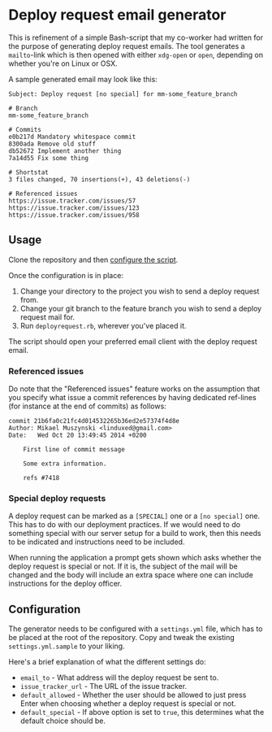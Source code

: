 # Deploy request email generator

This is refinement of a simple Bash-script that my co-worker had written for the purpose of generating deploy request emails.
The tool generates a `mailto`-link which is then opened with either `xdg-open` or `open`, depending on whether you're on Linux or OSX.

A sample generated email may look like this:

    Subject: Deploy request [no special] for mm-some_feature_branch

```
# Branch
mm-some_feature_branch

# Commits
e0b217d Mandatory whitespace commit
8300ada Remove old stuff
db52672 Implement another thing
7a14d55 Fix some thing

# Shortstat
3 files changed, 70 insertions(+), 43 deletions(-)

# Referenced issues
https://issue.tracker.com/issues/57
https://issue.tracker.com/issues/123
https://issue.tracker.com/issues/958
```

## Usage

Clone the repository and then [configure the script](#configuration).

Once the configuration is in place:

1. Change your directory to the project you wish to send a deploy request from.
2. Change your git branch to the feature branch you wish to send a deploy request mail for.
3. Run `deployrequest.rb`, wherever you've placed it.

The script should open your preferred email client with the deploy request email.

### Referenced issues

Do note that the "Referenced issues" feature works on the assumption that you specify what issue a commit references by having dedicated ref-lines (for instance at the end of commits) as follows:

```
commit 21b6fa0c21fc4d014532265b36ed2e57374f4d8e
Author: Mikael Muszynski <linduxed@gmail.com>
Date:   Wed Oct 20 13:49:45 2014 +0200

    First line of commit message

    Some extra information.

    refs #7418
```

### Special deploy requests

A deploy request can be marked as a `[SPECIAL]` one or a `[no special]` one.
This has to do with our deployment practices.
If we would need to do something special with our server setup for a build to work, then this needs to be indicated and instructions need to be included.

When running the application a prompt gets shown which asks whether the deploy request is special or not.
If it is, the subject of the mail will be changed and the body will include an extra space where one can include instructions for the deploy officer.

## Configuration

The generator needs to be configured with a `settings.yml` file, which has to be placed at the root of the repository.
Copy and tweak the existing `settings.yml.sample` to your liking.

Here's a brief explanation of what the different settings do:

* `email_to` - What address will the deploy request be sent to.
* `issue_tracker_url` - The URL of the issue tracker.
* `default_allowed` - Whether the user should be allowed to just press Enter when choosing whether a deploy request is special or not.
* `default_special` - If above option is set to `true`, this determines what the default choice should be.
